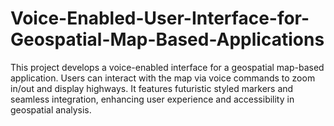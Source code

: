 # Voice-Enabled-User-Interface-for-Geospatial-Map-Based-Applications
This project develops a voice-enabled interface for a geospatial map-based application. Users can interact with the map via voice commands to zoom in/out and display highways. It features futuristic styled markers and seamless integration, enhancing user experience and accessibility in geospatial analysis.
